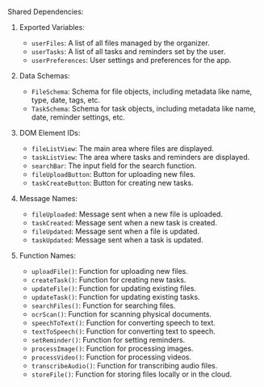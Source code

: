 Shared Dependencies:

1. Exported Variables:
   - `userFiles`: A list of all files managed by the organizer.
   - `userTasks`: A list of all tasks and reminders set by the user.
   - `userPreferences`: User settings and preferences for the app.

2. Data Schemas:
   - `FileSchema`: Schema for file objects, including metadata like name, type, date, tags, etc.
   - `TaskSchema`: Schema for task objects, including metadata like name, date, reminder settings, etc.

3. DOM Element IDs:
   - `fileListView`: The main area where files are displayed.
   - `taskListView`: The area where tasks and reminders are displayed.
   - `searchBar`: The input field for the search function.
   - `fileUploadButton`: Button for uploading new files.
   - `taskCreateButton`: Button for creating new tasks.

4. Message Names:
   - `fileUploaded`: Message sent when a new file is uploaded.
   - `taskCreated`: Message sent when a new task is created.
   - `fileUpdated`: Message sent when a file is updated.
   - `taskUpdated`: Message sent when a task is updated.

5. Function Names:
   - `uploadFile()`: Function for uploading new files.
   - `createTask()`: Function for creating new tasks.
   - `updateFile()`: Function for updating existing files.
   - `updateTask()`: Function for updating existing tasks.
   - `searchFiles()`: Function for searching files.
   - `ocrScan()`: Function for scanning physical documents.
   - `speechToText()`: Function for converting speech to text.
   - `textToSpeech()`: Function for converting text to speech.
   - `setReminder()`: Function for setting reminders.
   - `processImage()`: Function for processing images.
   - `processVideo()`: Function for processing videos.
   - `transcribeAudio()`: Function for transcribing audio files.
   - `storeFile()`: Function for storing files locally or in the cloud.